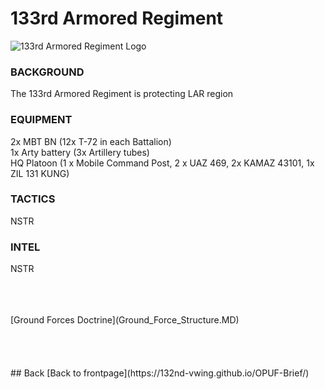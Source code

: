 #  133rd Armored Regiment<br>



![133rd Armored Regiment Logo](/OPUF-Brief/Images/133rd_MBT_REGT.PNG)



### BACKGROUND<br>
The 133rd Armored Regiment is protecting LAR region


### EQUIPMENT <br>
2x MBT BN  (12x T-72 in each Battalion) <br>
1x Arty battery (3x Artillery tubes) <br>
HQ Platoon (1 x Mobile Command Post, 2 x UAZ 469, 2x KAMAZ 43101, 1x ZIL 131 KUNG) <br>




### TACTICS
NSTR



### INTEL
NSTR

<br>
<br>
<br>
[Ground Forces Doctrine](Ground_Force_Structure.MD)
<br>
<br>
<br>
<br>
<br>
## Back
[Back to frontpage](https://132nd-vwing.github.io/OPUF-Brief/)